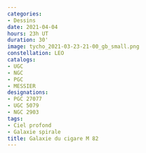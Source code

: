 ```yaml
---
categories:
- Dessins
date: 2021-04-04
hours: 23h UT
duration: 30'
image: tycho_2021-03-23-21-00_gb_small.png
constellation: LEO
catalogs:
- UGC
- NGC
- PGC
- MESSIER
designations:
- PGC 27077
- UGC 5079 
- NGC 2903
tags:
- Ciel profond
- Galaxie spirale 
title: Galaxie du cigare M 82
---
```

